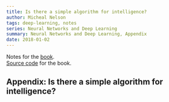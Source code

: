 ```yaml
---
title: Is there a simple algorithm for intelligence?
author: Micheal Nelson
tags: deep-learning, notes
series: Neural Networks and Deep Learning
summary: Neural Networks and Deep Learning, Appendix
date: 2018-01-02
---
```

Notes for the [book](http://neuralnetworksanddeeplearning.com/index.html).   
[Source code](https://github.com/mnielsen/neural-networks-and-deep-learning) for the book.


## **Appendix: Is there a simple algorithm for intelligence?**
